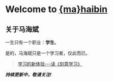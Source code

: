 Welcome to [{ma}haibin](https://mahaibin97.github.io/)
====

## 关于马海斌

一生只有一个职业：**学生**。

是的，马海斌只是一个学习者，仅此而已。


> [学习的新体验---读《刻意学习》](http://www.jianshu.com/p/747c074c9175)



***持续更新中，敬请关注!***
